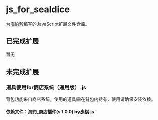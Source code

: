 # js_for_sealdice
为[海豹骰](https://github.com/sealdice/sealdice-core)编写的JavaScript扩展文件仓库。
## 已完成扩展
暂无
## 未完成扩展
### 道具使用for商店系统（通用版）.js
背包功能来自商店系统，使用的道具需在背包内持有，使用请确保安装依赖。
#### 依赖文件：海豹_商店插件(v.1.0.0) by[步棋](https://github.com/Verplitic).js
